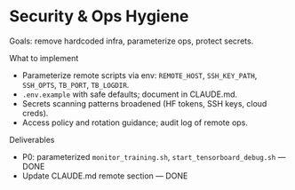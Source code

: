 # Security & Ops Hygiene

Goals: remove hardcoded infra, parameterize ops, protect secrets.

What to implement
- Parameterize remote scripts via env: `REMOTE_HOST`, `SSH_KEY_PATH`, `SSH_OPTS`, `TB_PORT`, `TB_LOGDIR`.
- `.env.example` with safe defaults; document in CLAUDE.md.
- Secrets scanning patterns broadened (HF tokens, SSH keys, cloud creds).
- Access policy and rotation guidance; audit log of remote ops.

Deliverables
- P0: parameterized `monitor_training.sh`, `start_tensorboard_debug.sh` — DONE
- Update CLAUDE.md remote section — DONE

